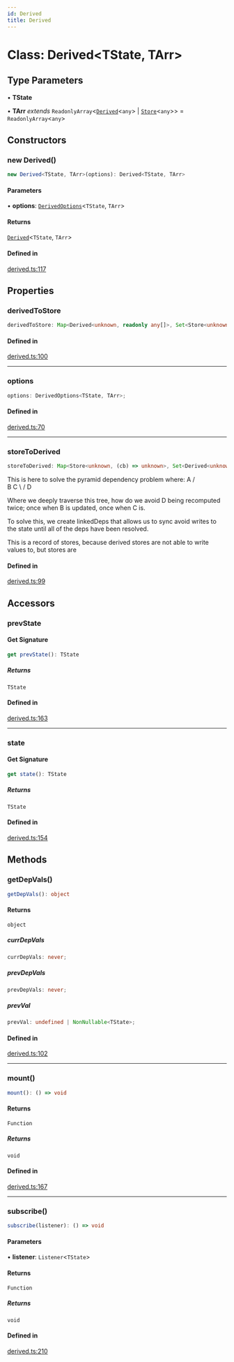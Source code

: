 ```yaml
---
id: Derived
title: Derived
---
```


# Class: Derived\<TState, TArr\>

## Type Parameters

• **TState**

• **TArr** *extends* `ReadonlyArray`\<[`Derived`](derived.md)\<`any`\> \| [`Store`](store.md)\<`any`\>\> = `ReadonlyArray`\<`any`\>

## Constructors

### new Derived()

```ts
new Derived<TState, TArr>(options): Derived<TState, TArr>
```

#### Parameters

• **options**: [`DerivedOptions`](../interfaces/derivedoptions.md)\<`TState`, `TArr`\>

#### Returns

[`Derived`](derived.md)\<`TState`, `TArr`\>

#### Defined in

[derived.ts:117](https://github.com/TanStack/store/blob/main/packages/store/src/derived.ts#L117)

## Properties

### derivedToStore

```ts
derivedToStore: Map<Derived<unknown, readonly any[]>, Set<Store<unknown, (cb) => unknown>>>;
```

#### Defined in

[derived.ts:100](https://github.com/TanStack/store/blob/main/packages/store/src/derived.ts#L100)

***

### options

```ts
options: DerivedOptions<TState, TArr>;
```

#### Defined in

[derived.ts:70](https://github.com/TanStack/store/blob/main/packages/store/src/derived.ts#L70)

***

### storeToDerived

```ts
storeToDerived: Map<Store<unknown, (cb) => unknown>, Set<Derived<unknown, readonly any[]>>>;
```

This is here to solve the pyramid dependency problem where:
      A
     / \
    B   C
     \ /
      D

Where we deeply traverse this tree, how do we avoid D being recomputed twice; once when B is updated, once when C is.

To solve this, we create linkedDeps that allows us to sync avoid writes to the state until all of the deps have been
resolved.

This is a record of stores, because derived stores are not able to write values to, but stores are

#### Defined in

[derived.ts:99](https://github.com/TanStack/store/blob/main/packages/store/src/derived.ts#L99)

## Accessors

### prevState

#### Get Signature

```ts
get prevState(): TState
```

##### Returns

`TState`

#### Defined in

[derived.ts:163](https://github.com/TanStack/store/blob/main/packages/store/src/derived.ts#L163)

***

### state

#### Get Signature

```ts
get state(): TState
```

##### Returns

`TState`

#### Defined in

[derived.ts:154](https://github.com/TanStack/store/blob/main/packages/store/src/derived.ts#L154)

## Methods

### getDepVals()

```ts
getDepVals(): object
```

#### Returns

`object`

##### currDepVals

```ts
currDepVals: never;
```

##### prevDepVals

```ts
prevDepVals: never;
```

##### prevVal

```ts
prevVal: undefined | NonNullable<TState>;
```

#### Defined in

[derived.ts:102](https://github.com/TanStack/store/blob/main/packages/store/src/derived.ts#L102)

***

### mount()

```ts
mount(): () => void
```

#### Returns

`Function`

##### Returns

`void`

#### Defined in

[derived.ts:167](https://github.com/TanStack/store/blob/main/packages/store/src/derived.ts#L167)

***

### subscribe()

```ts
subscribe(listener): () => void
```

#### Parameters

• **listener**: `Listener`\<`TState`\>

#### Returns

`Function`

##### Returns

`void`

#### Defined in

[derived.ts:210](https://github.com/TanStack/store/blob/main/packages/store/src/derived.ts#L210)
